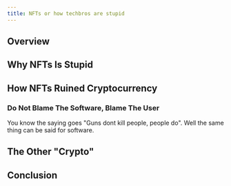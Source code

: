 ```yaml
---
title: NFTs or how techbros are stupid
---
```


## Overview

## Why NFTs Is Stupid

## How NFTs Ruined Cryptocurrency

### Do Not Blame The Software, Blame The User

You know the saying goes "Guns dont kill people, people do". Well the
same thing can be said for software.

## The Other "Crypto"

## Conclusion
